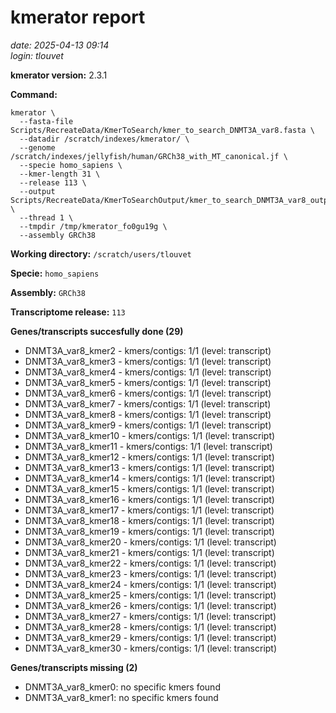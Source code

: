# kmerator report
*date: 2025-04-13 09:14*  
*login: tlouvet*

**kmerator version:** 2.3.1

**Command:**

```
kmerator \
  --fasta-file Scripts/RecreateData/KmerToSearch/kmer_to_search_DNMT3A_var8.fasta \
  --datadir /scratch/indexes/kmerator/ \
  --genome /scratch/indexes/jellyfish/human/GRCh38_with_MT_canonical.jf \
  --specie homo_sapiens \
  --kmer-length 31 \
  --release 113 \
  --output Scripts/RecreateData/KmerToSearchOutput/kmer_to_search_DNMT3A_var8_output \
  --thread 1 \
  --tmpdir /tmp/kmerator_fo0gu19g \
  --assembly GRCh38
```

**Working directory:** `/scratch/users/tlouvet`

**Specie:** `homo_sapiens`

**Assembly:** `GRCh38`

**Transcriptome release:** `113`

**Genes/transcripts succesfully done (29)**

- DNMT3A_var8_kmer2 - kmers/contigs: 1/1 (level: transcript)
- DNMT3A_var8_kmer3 - kmers/contigs: 1/1 (level: transcript)
- DNMT3A_var8_kmer4 - kmers/contigs: 1/1 (level: transcript)
- DNMT3A_var8_kmer5 - kmers/contigs: 1/1 (level: transcript)
- DNMT3A_var8_kmer6 - kmers/contigs: 1/1 (level: transcript)
- DNMT3A_var8_kmer7 - kmers/contigs: 1/1 (level: transcript)
- DNMT3A_var8_kmer8 - kmers/contigs: 1/1 (level: transcript)
- DNMT3A_var8_kmer9 - kmers/contigs: 1/1 (level: transcript)
- DNMT3A_var8_kmer10 - kmers/contigs: 1/1 (level: transcript)
- DNMT3A_var8_kmer11 - kmers/contigs: 1/1 (level: transcript)
- DNMT3A_var8_kmer12 - kmers/contigs: 1/1 (level: transcript)
- DNMT3A_var8_kmer13 - kmers/contigs: 1/1 (level: transcript)
- DNMT3A_var8_kmer14 - kmers/contigs: 1/1 (level: transcript)
- DNMT3A_var8_kmer15 - kmers/contigs: 1/1 (level: transcript)
- DNMT3A_var8_kmer16 - kmers/contigs: 1/1 (level: transcript)
- DNMT3A_var8_kmer17 - kmers/contigs: 1/1 (level: transcript)
- DNMT3A_var8_kmer18 - kmers/contigs: 1/1 (level: transcript)
- DNMT3A_var8_kmer19 - kmers/contigs: 1/1 (level: transcript)
- DNMT3A_var8_kmer20 - kmers/contigs: 1/1 (level: transcript)
- DNMT3A_var8_kmer21 - kmers/contigs: 1/1 (level: transcript)
- DNMT3A_var8_kmer22 - kmers/contigs: 1/1 (level: transcript)
- DNMT3A_var8_kmer23 - kmers/contigs: 1/1 (level: transcript)
- DNMT3A_var8_kmer24 - kmers/contigs: 1/1 (level: transcript)
- DNMT3A_var8_kmer25 - kmers/contigs: 1/1 (level: transcript)
- DNMT3A_var8_kmer26 - kmers/contigs: 1/1 (level: transcript)
- DNMT3A_var8_kmer27 - kmers/contigs: 1/1 (level: transcript)
- DNMT3A_var8_kmer28 - kmers/contigs: 1/1 (level: transcript)
- DNMT3A_var8_kmer29 - kmers/contigs: 1/1 (level: transcript)
- DNMT3A_var8_kmer30 - kmers/contigs: 1/1 (level: transcript)


**Genes/transcripts missing (2)**

- DNMT3A_var8_kmer0: no specific kmers found
- DNMT3A_var8_kmer1: no specific kmers found
